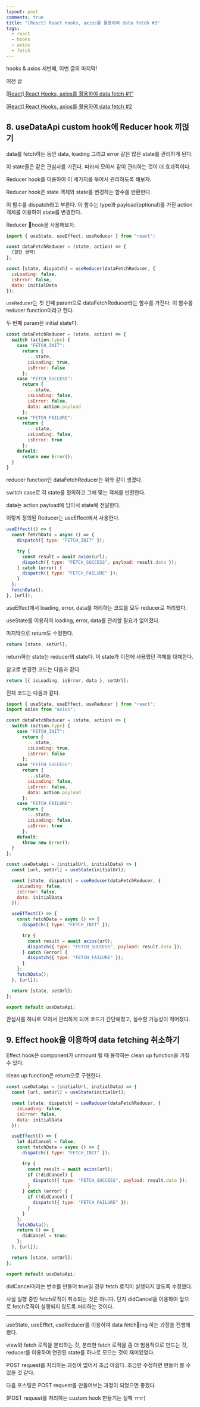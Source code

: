 ```yaml
---
layout: post
comments: true
title: "[React] React Hooks, axios를 활용하여 data fetch #3"
tags:
  - react
  - hooks
  - axios
  - fetch
---
```


hooks & axios 세번째, 이번 글의 마지막!

이전 글

[[React] React Hooks, axios를 활용하여 data fetch #1"](https://angelxtry.github.io/React-Hooks-Axios-Fetch-01/)

[[React] React Hooks, axios를 활용하여 data fetch #2](https://angelxtry.github.io/React-Hooks-Axios-Fetch-02/)

## 8. useDataApi custom hook에 Reducer hook 끼얹기

data를 fetch하는 동안 data, loading 그리고 error 같은 많은 state를 관리하게 된다.

이 state들은 같은 관심사를 가진다. 따라서 모아서 같이 관리하는 것이 더 효과적이다.

Reducer hook를 이용하여 이 세가지를 묶어서 관리하도록 해보자.

Reducer hook은 state 객체와 state를 변경하는 함수를 반환한다.

이 함수를 dispatch라고 부른다. 이 함수는 type과 payload(optional)를 가진 action 객체를 이용하여 state를 변경한다.

Reducer hook을 사용해보자.

```js
import { useState, useEffect, useReducer } from "react";

const dataFetchReducer = (state, action) => {
  (일단 생략)
};

const [state, dispatch] = useReducer(dataFetchReducer, {
  isLoading: false,
  isError: false,
  data: initialData
});
```

`useReducer`는 첫 번째 param으로 dataFetchReducer라는 함수를 가진다. 이 함수를 reducer function이라고 한다.

두 번째 param은 initial state다.

```js
const dataFetchReducer = (state, action) => {
  switch (action.type) {
    case "FETCH_INIT":
      return {
        ...state,
        isLoading: true,
        isError: false
      };
    case "FETCH_SUCCESS":
      return {
        ...state,
        isLoading: false,
        isError: false,
        data: action.payload
      };
    case "FETCH_FAILURE":
      return {
        ...state,
        isLoading: false,
        isError: true
      };
    default:
      return new Error();
  }
}
```

reducer function인 dataFetchReducer는 위와 같이 생겼다.

switch case로 각 state를 정의하고 그에 맞는 객체를 반환한다.

data는 action.payload에 담아서 state에 전달한다.

이렇게 정의된 Reducer는 useEffect에서 사용한다.

```js
useEffect(() => {
  const fetchData = async () => {
    dispatch({ type: "FETCH_INIT" });

    try {
      const result = await axios(url);
      dispatch({ type: "FETCH_SUCCESS", payload: result.data });
    } catch (error) {
      dispatch({ type: "FETCH_FAILURE" });
    }
  };
  fetchData();
}, [url]);
```

useEffect에서 loading, error, data를 처리하는 코드를 모두 reducer로 처리했다.

useState를 이용하여 loading, error, data를 관리할 필요가 없어졌다.

마지막으로 return도 수정한다.

```js
return [state, setUrl];
```

return하는 state는 reducer의 state다. 이 state가 이전에 사용했던 객체를 대체한다.

참고로 변경전 코드는 다음과 같다.

```js
return [{ isLoading, isError, data }, setUrl];
```

전체 코드는 다음과 같다.

```js
import { useState, useEffect, useReducer } from "react";
import axios from "axios";

const dataFetchReducer = (state, action) => {
  switch (action.type) {
    case "FETCH_INIT":
      return {
        ...state,
        isLoading: true,
        isError: false
      };
    case "FETCH_SUCCESS":
      return {
        ...state,
        isLoading: false,
        isError: false,
        data: action.payload
      };
    case "FETCH_FAILURE":
      return {
        ...state,
        isLoading: false,
        isError: true
      };
    default:
      throw new Error();
  }
};

const useDataApi = (initialUrl, initialData) => {
  const [url, setUrl] = useState(initialUrl);

  const [state, dispatch] = useReducer(dataFetchReducer, {
    isLoading: false,
    isError: false,
    data: initialData
  });

  useEffect(() => {
    const fetchData = async () => {
      dispatch({ type: "FETCH_INIT" });

      try {
        const result = await axios(url);
        dispatch({ type: "FETCH_SUCCESS", payload: result.data });
      } catch (error) {
        dispatch({ type: "FETCH_FAILURE" });
      }
    };
    fetchData();
  }, [url]);

  return [state, setUrl];
};

export default useDataApi;

```

관심사를 하나로 모아서 관리하게 되어 코드가 간단해졌고, 실수할 가능성이 적어졌다.

## 9. Effect hook을 이용하여 data fetching 취소하기

Effect hook은 component가 unmount 될 때 동작하는 clean up function을 가질 수 있다.

clean up function은 return으로 구현한다.

```js
const useDataApi = (initialUrl, initialData) => {
  const [url, setUrl] = useState(initialUrl);

  const [state, dispatch] = useReducer(dataFetchReducer, {
    isLoading: false,
    isError: false,
    data: initialData
  });

  useEffect(() => {
    let didCancel = false;
    const fetchData = async () => {
      dispatch({ type: "FETCH_INIT" });

      try {
        const result = await axios(url);
        if (!didCancel) {
          dispatch({ type: "FETCH_SUCCESS", payload: result.data });
        }
      } catch (error) {
        if (!didCancel) {
          dispatch({ type: "FETCH_FAILURE" });
        }
      }
    };
    fetchData();
    return () => {
      didCancel = true;
    };
  }, [url]);

  return [state, setUrl];
};

export default useDataApi;
```

didCancel이라는 변수를 만들어 true일 경우 fetch 로직이 실행되지 않도록 수정했다.

사실 실행 중인 fetch로직이 취소되는 것은 아니다. 단지 didCancel을 이용하여 앞으로 fetch로직이 실행되지 않도록 처리하는 것이다.

---

useState, useEfftct, useReducer를 이용하여 data fetching 하는 과정을 진행해봤다.

view와 fetch 로직을 분리하는 것, 분리한 fetch 로직을 좀 더 범용적으로 만드는 것, reducer를 이용하여 연관된 state를 하나로 모으는 것이 재미있었다.

POST request를 처리하는 과정이 없어서 조금 아쉽다. 조금만 수정하면 만들어 볼 수 있을 것 같다.

다음 포스팅은 POST request를 만들어보는 과정이 되었으면 좋겠다.

(POST request를 처리하는 custom hook 만들기는 실패 ㅠㅠ)
